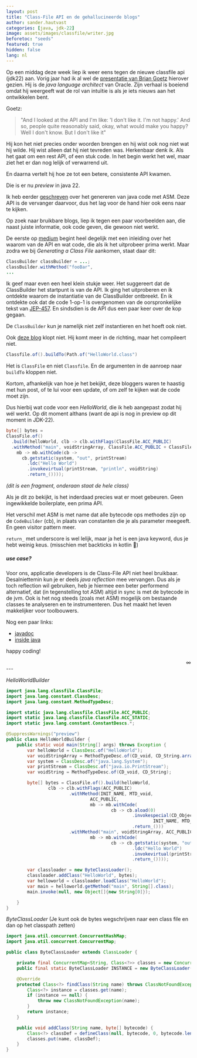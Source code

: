 ```yaml
---
layout: post
title: "Class-File API en de gehallucineerde blogs"
author: sander.hautvast
categories: [java, jdk-22]
image: assets/images/classfile/writer.jpg
beforetoc: "seeds"
featured: true
hidden: false
lang: nl
---
```

Op een middag deze week liep ik weer eens tegen de nieuwe classfile api (jdk22) aan. Vorig jaar had ik al wel de [presentatie van Brian Goetz](https://www.youtube.com/watch?v=pcg-E_qyMOI) hierover gezien. Hij is de _java language architect_ van Oracle. Zijn verhaal is boeiend omdat hij weergeeft wat de rol van intuïtie is als je iets nieuws aan het ontwikkelen bent. 

Goetz:
>"And I looked at the API and I'm like: 'I don't like it. I'm not happy.'
And so, people quite reasonably said, okay, what would make you happy?
Well I don't know. But I don't like it"

Hij kon het niet precies onder woorden brengen en hij wist ook nog niet wat hij wilde. Hij wist alleen dat hij niet tevreden was. Herkenbaar denk ik. Als het gaat om een rest API, of een stuk code. In het begin werkt het wel, maar ziet het er dan nog lelijk of verwarrend uit. 

En daarna vertelt hij hoe ze tot een betere, consistente API kwamen. 

Die is er nu _preview_ in java 22. 

Ik heb eerder [geschreven](/jsonwriter2) over het genereren van java code met ASM. Deze API is de vervanger daarvoor, dus het lag voor de hand hier ook eens naar te kijken.

Op zoek naar bruikbare blogs, liep ik tegen een paar voorbeelden aan, die naast juiste informatie, ook code geven, die gewoon niet werkt.

De eerste op [medium](https://medium.com/@benweidig/looking-at-java-22-class-file-api-a4cb241ff785) begint heel degelijk met een inleiding over het waarom van de API en wat code, die als ik het uitprobeer prima werkt.
Maar zodra we bij _Generating a Class File_ aankomen, staat daar dit:

```java
ClassBuilder classBuilder = ...;
classBuilder.withMethod("fooBar",
...                        
```

Ik geef maar even een heel klein stukje weer. Het suggereert dat de ClassBuilder het startpunt is van de API. Ik ging het uitproberen en ik ontdekte waarom de instantiatie van de ClassBuilder ontbreekt. En ik ontdekte ook dat de code 1-op-1 is overgenomen van de oorspronkelijke tekst van [JEP-457](https://openjdk.org/jeps/457). En sindsdien is de API dus een paar keer over de kop gegaan.

De `ClassBuilder` kun je namelijk niet zelf instantieren en het hoeft ook niet.

Ook [deze blog](https://jameshamilton.eu/programming/jep-457-hello-world) klopt niet. Hij komt meer in de richting, maar het compileert niet.

```java
Classfile.of().buildTo(Path.of("HelloWorld.class")
```

Het is `ClassFile` en niet `Classfile`. En de argumenten in de aanroep naar `buildTo` kloppen niet.

Kortom, afhankelijk van hoe je het bekijkt, deze bloggers waren te haastig met hun post, of te lui voor een update, of om zelf te kijken wat de code moet zijn. 

Dus hierbij wat code voor een _HelloWorld_, die ik heb aangepast zodat hij wél werkt. Op dit moment althans (want de api is nog in preview op dit moment in JDK-22).



```java
byte[] bytes = 
ClassFile.of()
  .build(helloWorld, clb -> clb.withFlags(ClassFile.ACC_PUBLIC)
  .withMethod("main", voidStringArray, ClassFile.ACC_PUBLIC + ClassFile.ACC_STATIC,
    mb -> mb.withCode(cb ->
      cb.getstatic(system, "out", printStream)
        .ldc("Hello World")
        .invokevirtual(printStream, "println", voidString)
        .return_())));
```
_(dit is een fragment, onderaan staat de hele class)_ 

Als je dit zo bekijkt, is het inderdaad precies wat er moet gebeuren. Geen ingewikkelde boilerplate, een prima API.

Het verschil met ASM is met name dat alle bytecode ops methodes zijn op de `CodeBuilder` (cb), in plaats van constanten die je als parameter meegeeft. En geen visitor pattern meer.

`return_` met underscore is wel lelijk, maar ja het is een java keyword, dus je hebt weinig keus. (misschien met backticks in kotlin 🤔)

##### use case?
Voor ons, applicatie developers is de Class-File API niet heel bruikbaar. Desalniettemin kun je er deels _java reflection_ mee vervangen. Dus als je toch reflection wil gebruiken, heb je hiermee een beter performend alternatief, dat (in tegenstelling tot ASM) altijd in sync is met de bytecode in de jvm. Ook is het nog steeds (zoals met ASM) mogelijk om bestaande classes te analyseren en te instrumenteren. Dus het maakt het leven makkelijker voor toolbouwers.

Nog een paar links:
* [javadoc](https://docs.oracle.com/en/java/javase/22/docs/api/java.base/java/lang/classfile/package-summary.html)
* [inside java](https://www.youtube.com/watch?v=bQ2Rwpyj_Ks)

happy coding!
<div style="text-align: right">∞</div>
---

_HelloWorldBuilder_
```java
import java.lang.classfile.ClassFile;
import java.lang.constant.ClassDesc;
import java.lang.constant.MethodTypeDesc;

import static java.lang.classfile.ClassFile.ACC_PUBLIC;
import static java.lang.classfile.ClassFile.ACC_STATIC;
import static java.lang.constant.ConstantDescs.*;

@SuppressWarnings("preview")
public class HelloWorldBuilder {
    public static void main(String[] args) throws Exception {
        var helloWorld = ClassDesc.of("HelloWorld");
        var voidStringArray = MethodTypeDesc.of(CD_void, CD_String.arrayType());
        var system = ClassDesc.of("java.lang.System");
        var printStream = ClassDesc.of("java.io.PrintStream");
        var voidString = MethodTypeDesc.of(CD_void, CD_String);

        byte[] bytes = ClassFile.of().build(helloWorld,
                clb -> clb.withFlags(ACC_PUBLIC)
                        .withMethod(INIT_NAME, MTD_void,
                                ACC_PUBLIC,
                                mb -> mb.withCode(
                                        cb -> cb.aload(0)
                                                .invokespecial(CD_Object,
                                                        INIT_NAME, MTD_void)
                                                .return_()))
                        .withMethod("main", voidStringArray, ACC_PUBLIC + ACC_STATIC,
                                mb -> mb.withCode(
                                        cb -> cb.getstatic(system, "out", printStream)
                                                .ldc("Hello World")
                                                .invokevirtual(printStream, "println", voidString)
                                                .return_())));

        var classloader = new ByteClassLoader();
        classloader.addClass("HelloWorld", bytes);
        var helloworld = classloader.loadClass("HelloWorld");
        var main = helloworld.getMethod("main", String[].class);
        main.invoke(null, new Object[]{new String[0]});

    }
}
```

_ByteClassLoader_ (Je kunt ook de bytes wegschrijven naar een class file en dan op het classpath zetten)
```java
import java.util.concurrent.ConcurrentHashMap;
import java.util.concurrent.ConcurrentMap;

public class ByteClassLoader extends ClassLoader {

    private final ConcurrentMap<String, Class<?>> classes = new ConcurrentHashMap<>();
    public final static ByteClassLoader INSTANCE = new ByteClassLoader();

    @Override
    protected Class<?> findClass(String name) throws ClassNotFoundException {
        Class<?> instance = classes.get(name);
        if (instance == null) {
            throw new ClassNotFoundException(name);
        }
        return instance;
    }

    public void addClass(String name, byte[] bytecode) {
        Class<?> classDef = defineClass(null, bytecode, 0, bytecode.length);
        classes.put(name, classDef);
    }
}
```